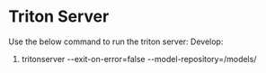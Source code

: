 # Triton Server
Use the below command to run the triton server:
Develop:
  1. tritonserver --exit-on-error=false --model-repository=/models/